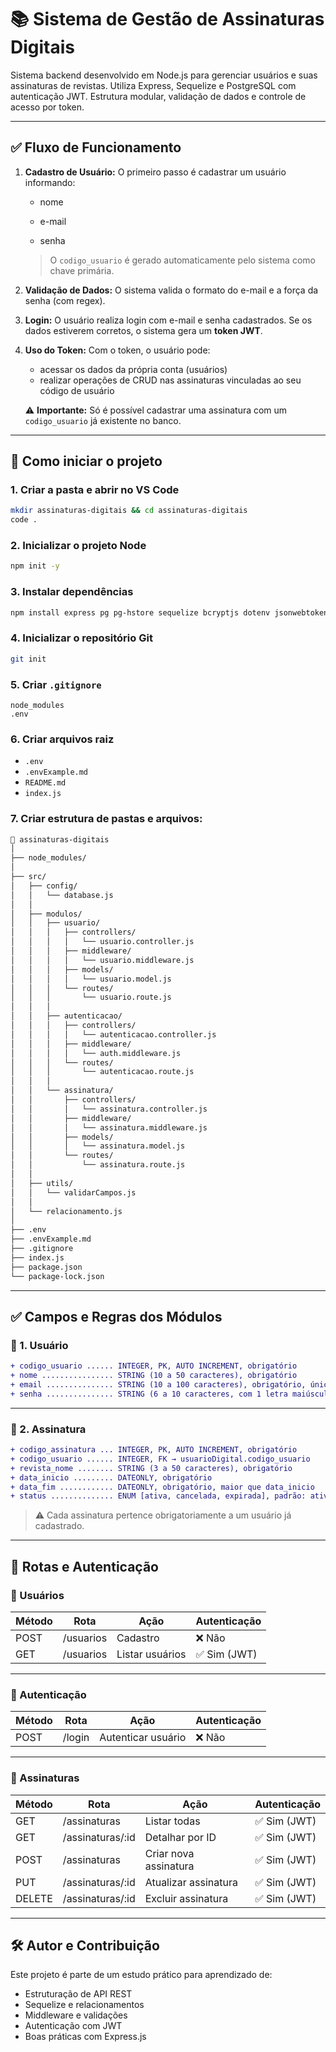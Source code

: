# 📚 Sistema de Gestão de Assinaturas Digitais

Sistema backend desenvolvido em Node.js para gerenciar usuários e suas assinaturas de revistas. Utiliza Express, Sequelize e PostgreSQL com autenticação JWT. Estrutura modular, validação de dados e controle de acesso por token.

---

## ✅ Fluxo de Funcionamento

1. **Cadastro de Usuário:**
   O primeiro passo é cadastrar um usuário informando:

   * nome

   * e-mail

   * senha

   > O `codigo_usuario` é gerado automaticamente pelo sistema como chave primária.

2. **Validação de Dados:**
   O sistema valida o formato do e-mail e a força da senha (com regex).

3. **Login:**
   O usuário realiza login com e-mail e senha cadastrados.
   Se os dados estiverem corretos, o sistema gera um **token JWT**.

4. **Uso do Token:**
   Com o token, o usuário pode:

   * acessar os dados da própria conta (usuários)
   * realizar operações de CRUD nas assinaturas vinculadas ao seu código de usuário

   ⚠️ **Importante:** Só é possível cadastrar uma assinatura com um `codigo_usuario` já existente no banco.

---

## 🚀 Como iniciar o projeto

### 1. Criar a pasta e abrir no VS Code

```bash
mkdir assinaturas-digitais && cd assinaturas-digitais
code .
```

### 2. Inicializar o projeto Node

```bash
npm init -y
```

### 3. Instalar dependências

```bash
npm install express pg pg-hstore sequelize bcryptjs dotenv jsonwebtoken cors
```

### 4. Inicializar o repositório Git

```bash
git init
```

### 5. Criar `.gitignore`

```
node_modules
.env
```

### 6. Criar arquivos raiz

* `.env`
* `.envExample.md`
* `README.md`
* `index.js`

### 7. Criar estrutura de pastas e arquivos:

```bash
📁 assinaturas-digitais
│
├── node_modules/
│
├── src/
│   ├── config/
│   │   └── database.js
│   │
│   ├── modulos/
│   │   ├── usuario/
│   │   │   ├── controllers/
│   │   │   │   └── usuario.controller.js
│   │   │   ├── middleware/
│   │   │   │   └── usuario.middleware.js
│   │   │   ├── models/
│   │   │   │   └── usuario.model.js
│   │   │   └── routes/
│   │   │       └── usuario.route.js
│   │   │
│   │   ├── autenticacao/
│   │   │   ├── controllers/
│   │   │   │   └── autenticacao.controller.js
│   │   │   ├── middleware/
│   │   │   │   └── auth.middleware.js
│   │   │   └── routes/
│   │   │       └── autenticacao.route.js
│   │   │
│   │   └── assinatura/
│   │       ├── controllers/
│   │       │   └── assinatura.controller.js
│   │       ├── middleware/
│   │       │   └── assinatura.middleware.js
│   │       ├── models/
│   │       │   └── assinatura.model.js
│   │       └── routes/
│   │           └── assinatura.route.js
│   │
│   ├── utils/
│   │   └── validarCampos.js
│   │
│   └── relacionamento.js
│
├── .env
├── .envExample.md
├── .gitignore
├── index.js
├── package.json
└── package-lock.json
```

---

## ✅ Campos e Regras dos Módulos

### 👤 1. Usuário

```diff
+ codigo_usuario ...... INTEGER, PK, AUTO INCREMENT, obrigatório
+ nome ................ STRING (10 a 50 caracteres), obrigatório
+ email ............... STRING (10 a 100 caracteres), obrigatório, único, formato válido
+ senha ............... STRING (6 a 10 caracteres, com 1 letra maiúscula, 1 minúscula, 1 número e 1 caractere especial), obrigatório
```

---

### 📝 2. Assinatura

```diff
+ codigo_assinatura ... INTEGER, PK, AUTO INCREMENT, obrigatório
+ codigo_usuario ...... INTEGER, FK → usuarioDigital.codigo_usuario
+ revista_nome ........ STRING (3 a 50 caracteres), obrigatório
+ data_inicio ......... DATEONLY, obrigatório
+ data_fim ............ DATEONLY, obrigatório, maior que data_inicio
+ status .............. ENUM [ativa, cancelada, expirada], padrão: ativa
```

> ⚠️ Cada assinatura pertence obrigatoriamente a um usuário já cadastrado.

---

## 🔐 Rotas e Autenticação

### 👤 Usuários

| Método | Rota      | Ação            | Autenticação |
| ------ | --------- | --------------- | ------------ |
| POST   | /usuarios | Cadastro        | ❌ Não        |
| GET    | /usuarios | Listar usuários | ✅ Sim (JWT)  |

---

### 🔑 Autenticação

| Método | Rota   | Ação               | Autenticação |
| ------ | ------ | ------------------ | ------------ |
| POST   | /login | Autenticar usuário | ❌ Não        |

---

### 📄 Assinaturas

| Método | Rota              | Ação                  | Autenticação |
| ------ | ----------------- | --------------------- | ------------ |
| GET    | /assinaturas      | Listar todas          | ✅ Sim (JWT)  |
| GET    | /assinaturas/\:id | Detalhar por ID       | ✅ Sim (JWT)  |
| POST   | /assinaturas      | Criar nova assinatura | ✅ Sim (JWT)  |
| PUT    | /assinaturas/\:id | Atualizar assinatura  | ✅ Sim (JWT)  |
| DELETE | /assinaturas/\:id | Excluir assinatura    | ✅ Sim (JWT)  |

---

## 🛠️ Autor e Contribuição

Este projeto é parte de um estudo prático para aprendizado de:

* Estruturação de API REST
* Sequelize e relacionamentos
* Middleware e validações
* Autenticação com JWT
* Boas práticas com Express.js
